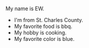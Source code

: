 My name is EW. 
- I'm from St. Charles County. 
- My favorite food is bbq.
- My hobby is cooking.
- My favorite color is blue.
